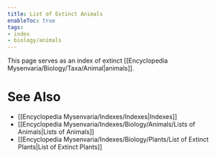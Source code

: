 ```yaml
---
title: List of Extinct Animals
enableToc: true
tags:
- index
- biology/animals
---
```


This page serves as an index of extinct [[Encyclopedia Mysenvaria/Biology/Taxa/Animal|animals]].
# See Also
- [[Encyclopedia Mysenvaria/Indexes/Indexes|Indexes]]
- [[Encyclopedia Mysenvaria/Indexes/Biology/Animals/Lists of Animals|Lists of Animals]]
- [[Encyclopedia Mysenvaria/Indexes/Biology/Plants/List of Extinct Plants|List of Extinct Plants]]